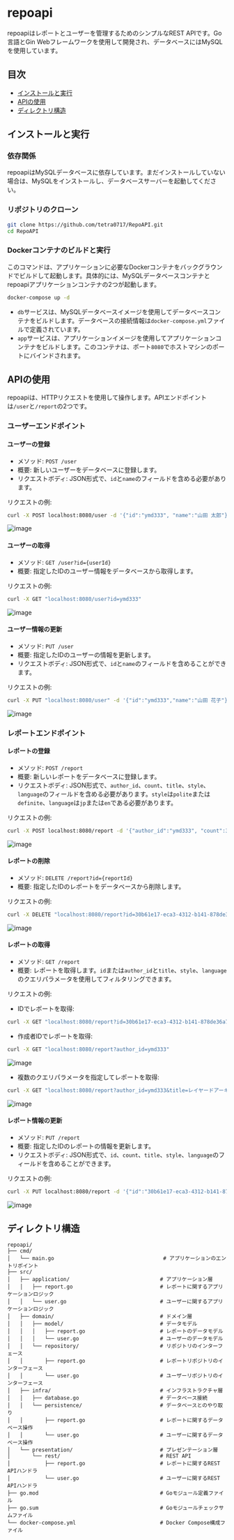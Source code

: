 # repoapi

repoapiはレポートとユーザーを管理するためのシンプルなREST APIです。Go言語とGin Webフレームワークを使用して開発され、データベースにはMySQLを使用しています。

## 目次

- [インストールと実行](#インストールと実行)
- [APIの使用](#APIの使用)
- [ディレクトリ構造](#ディレクトリ構造)

## インストールと実行

### 依存関係

repoapiはMySQLデータベースに依存しています。まだインストールしていない場合は、MySQLをインストールし、データベースサーバーを起動してください。

### リポジトリのクローン

```bash
git clone https://github.com/tetra0717/RepoAPI.git
cd RepoAPI
```

### Dockerコンテナのビルドと実行

このコマンドは、アプリケーションに必要なDockerコンテナをバックグラウンドでビルドして起動します。具体的には、MySQLデータベースコンテナとrepoapiアプリケーションコンテナの2つが起動します。

```bash
docker-compose up -d
```

- `db`サービスは、MySQLデータベースイメージを使用してデータベースコンテナをビルドします。データベースの接続情報は`docker-compose.yml`ファイルで定義されています。
- `app`サービスは、アプリケーションイメージを使用してアプリケーションコンテナをビルドします。このコンテナは、ポート`8080`でホストマシンのポートにバインドされます。


## APIの使用

repoapiは、HTTPリクエストを使用して操作します。APIエンドポイントは`/user`と`/report`の2つです。

### ユーザーエンドポイント

#### ユーザーの登録

- メソッド: `POST /user`
- 概要: 新しいユーザーをデータベースに登録します。
- リクエストボディ: JSON形式で、`id`と`name`のフィールドを含める必要があります。

リクエストの例:

```bash
curl -X POST localhost:8080/user -d '{"id":"ymd333", "name":"山田 太郎"}' -H "Content-Type: application/json"
```
![image](https://github.com/user-attachments/assets/dac3aa04-75a5-477a-bd6b-b59e7e7aada6)


#### ユーザーの取得

- メソッド: `GET /user?id={userId}`
- 概要: 指定したIDのユーザー情報をデータベースから取得します。

リクエストの例:

```bash
curl -X GET "localhost:8080/user?id=ymd333"
```
![image](https://github.com/user-attachments/assets/f24d2c03-8e7a-4536-bdef-c84a6c259228)



#### ユーザー情報の更新

- メソッド: `PUT /user`
- 概要: 指定したIDのユーザーの情報を更新します。
- リクエストボディ: JSON形式で、`id`と`name`のフィールドを含めることができます。

リクエストの例:

```bash
curl -X PUT "localhost:8080/user" -d '{"id":"ymd333","name":"山田 花子"}' -H "Content-Type: application/json"
```
![image](https://github.com/user-attachments/assets/92c40d5f-5e4a-44e6-9381-4f3f59c007ee)


### レポートエンドポイント

#### レポートの登録

- メソッド: `POST /report`
- 概要: 新しいレポートをデータベースに登録します。
- リクエストボディ: JSON形式で、`author_id`、`count`、`title`、`style`、`language`のフィールドを含める必要があります。`style`は`polite`または`definite`、`language`は`jp`または`en`である必要があります。

リクエストの例:

```bash
curl -X POST localhost:8080/report -d '{"author_id":"ymd333", "count":300, "title":"レイヤードアーキテクチャについて", "style":"polite", "language":"jp"}' -H "Content-Type: application/json"
```
![image](https://github.com/user-attachments/assets/5f6ebabe-b113-4f2f-a4bf-fb96bf4631bb)


#### レポートの削除

- メソッド: `DELETE /report?id={reportId}`
- 概要: 指定したIDのレポートをデータベースから削除します。

リクエストの例:

```bash
curl -X DELETE "localhost:8080/report?id=30b61e17-eca3-4312-b141-878de36a70d1"
```
![image](https://github.com/user-attachments/assets/ddc16ad2-78b9-4956-b154-8c679dfd52e8)


#### レポートの取得

- メソッド: `GET /report`
- 概要: レポートを取得します。`id`または`author_id`と`title`、`style`、`language`のクエリパラメータを使用してフィルタリングできます。

リクエストの例:

- IDでレポートを取得:

```bash
curl -X GET "localhost:8080/report?id=30b61e17-eca3-4312-b141-878de36a70d1"
```

- 作成者IDでレポートを取得:

```bash
curl -X GET "localhost:8080/report?author_id=ymd333"
```
![image](https://github.com/user-attachments/assets/f48acd37-cafd-448d-8179-37869606a607)


- 複数のクエリパラメータを指定してレポートを取得:

```bash
curl -X GET "localhost:8080/report?author_id=ymd333&title=レイヤードアーキテクチャについて"
```
![image](https://github.com/user-attachments/assets/76b0ca38-8ea1-463e-ac63-d0fcf37c6eda)


#### レポート情報の更新

- メソッド: `PUT /report`
- 概要: 指定したIDのレポートの情報を更新します。
- リクエストボディ: JSON形式で、`id`、`count`、`title`、`style`、`language`のフィールドを含めることができます。

リクエストの例:

```bash
curl -X PUT localhost:8080/report -d '{"id":"30b61e17-eca3-4312-b141-878de36a70d1","count":400, "title":"クリーンアーキテクチャについて", "style":"definite", "language":"jp"}' -H "Content-Type: application/json"
```
![image](https://github.com/user-attachments/assets/6f3df378-2203-4bdc-8011-d4043a565a8c)

## ディレクトリ構造

```
repoapi/
├── cmd/
│   └── main.go                                   # アプリケーションのエントリポイント
├── src/
│   ├── application/                             # アプリケーション層
│   │   ├── report.go                            # レポートに関するアプリケーションロジック
│   │   └── user.go                              # ユーザーに関するアプリケーションロジック
│   ├── domain/                                  # ドメイン層
│   │   ├── model/                               # データモデル
│   │   │   ├── report.go                        # レポートのデータモデル
│   │   │   └── user.go                          # ユーザーのデータモデル
│   │   └── repository/                          # リポジトリのインターフェース
│   │       ├── report.go                        # レポートリポジトリのインターフェース
│   │       └── user.go                          # ユーザーリポジトリのインターフェース
│   ├── infra/                                   # インフラストラクチャ層
│   │   ├── database.go                          # データベース接続
│   │   └── persistence/                         # データベースとのやり取り
│   │       ├── report.go                        # レポートに関するデータベース操作
│   │       └── user.go                          # ユーザーに関するデータベース操作
│   └── presentation/                            # プレゼンテーション層
│       └── rest/                                # REST API
│           ├── report.go                        # レポートに関するREST APIハンドラ
│           └── user.go                          # ユーザーに関するREST APIハンドラ
├── go.mod                                       # Goモジュール定義ファイル
├── go.sum                                       # Goモジュールチェックサムファイル
└── docker-compose.yml                           # Docker Compose構成ファイル
```

